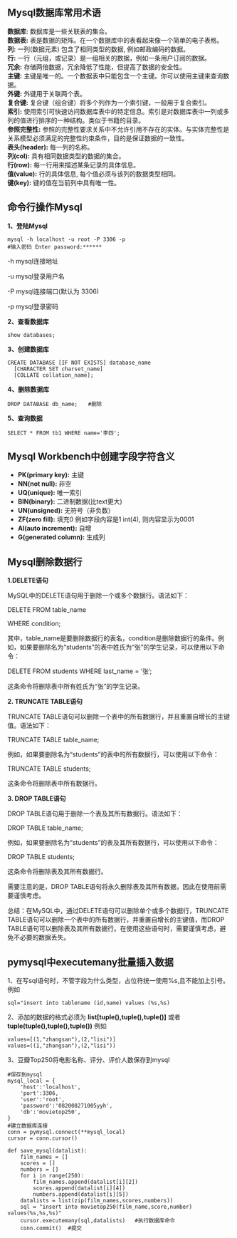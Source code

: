 ## Mysql数据库常用术语  
**数据库:** 数据库是一些关联表的集合。   
**数据表:** 表是数据的矩阵。在一个数据库中的表看起来像一个简单的电子表格。   
**列:** 一列(数据元素) 包含了相同类型的数据, 例如邮政编码的数据。   
**行:** 一行（元组，或记录）是一组相关的数据，例如一条用户订阅的数据。  
**冗余:** 存储两倍数据，冗余降低了性能，但提高了数据的安全性。   
**主键:** 主键是唯一的。一个数据表中只能包含一个主键。你可以使用主键来查询数据。    
**外键:** 外键用于关联两个表。  
**复合键:** 复合键（组合键）将多个列作为一个索引键，一般用于复合索引。  
**索引:** 使用索引可快速访问数据库表中的特定信息。索引是对数据库表中一列或多列的值进行排序的一种结构。类似于书籍的目录。   
**参照完整性:** 参照的完整性要求关系中不允许引用不存在的实体。与实体完整性是关系模型必须满足的完整性约束条件，目的是保证数据的一致性。   
**表头(header):** 每一列的名称。       
**列(col):** 具有相同数据类型的数据的集合。   
**行(row):** 每一行用来描述某条记录的具体信息。   
**值(value):** 行的具体信息, 每个值必须与该列的数据类型相同。   
**键(key):** 键的值在当前列中具有唯一性。   

## 命令行操作Mysql
**1、登陆Mysql**
```
mysql -h localhost -u root -P 3306 -p 
#输入密码 Enter password:******
```
-h mysql连接地址

-u mysql登录用户名

-P mysql连接端口(默认为 3306)

-p mysql登录密码

**2、查看数据库**
```
show databases;
```
**3、创建数据库**
```
CREATE DATABASE [IF NOT EXISTS] database_name
  [CHARACTER SET charset_name]
  [COLLATE collation_name];
```

**4、删除数据库**
```
DROP DATABASE db_name;　　#删除
```

**5、查询数据**
```
SELECT * FROM tb1 WHERE name='李四';
```

## Mysql Workbench中创建字段字符含义     
* **PK(primary key):** 主键    
* **NN(not null):** 非空    
* **UQ(unique):** 唯一索引   
* **BIN(binary):** 二进制数据(比text更大)   
* **UN(unsigned):** 无符号（非负数）   
* **ZF(zero fill):** 填充0 例如字段内容是1 int(4), 则内容显示为0001   
* **AI(auto increment):** 自增     
* **G(generated column):** 生成列

## Mysql删除数据行    

**1.DELETE语句**

MySQL中的DELETE语句用于删除一个或多个数据行。语法如下：

DELETE FROM table_name

WHERE condition;

其中，table_name是要删除数据行的表名，condition是删除数据行的条件。例如，如果要删除名为“students”的表中姓氏为“张”的学生记录，可以使用以下命令：

DELETE FROM students WHERE last_name = ‘张’;

这条命令将删除表中所有姓氏为“张”的学生记录。

**2. TRUNCATE TABLE语句**

TRUNCATE TABLE语句可以删除一个表中的所有数据行，并且重置自增长的主键值。语法如下：

TRUNCATE TABLE table_name;

例如，如果要删除名为“students”的表中的所有数据行，可以使用以下命令：

TRUNCATE TABLE students;

这条命令将删除表中所有数据行。

**3. DROP TABLE语句**

DROP TABLE语句用于删除一个表及其所有数据行。语法如下：

DROP TABLE table_name;

例如，如果要删除名为“students”的表及其所有数据行，可以使用以下命令：

DROP TABLE students;

这条命令将删除表及其所有数据行。

需要注意的是，DROP TABLE语句将永久删除表及其所有数据，因此在使用前需要谨慎考虑。

总结：在MySQL中，通过DELETE语句可以删除单个或多个数据行，TRUNCATE TABLE语句可以删除一个表中的所有数据行，并重置自增长的主键值，而DROP TABLE语句可以删除表及其所有数据行。在使用这些语句时，需要谨慎考虑，避免不必要的数据丢失。

## pymysql中executemany批量插入数据

1、在写sql语句时，不管字段为什么类型，占位符统一使用%s,且不能加上引号。例如

```
sql="insert into tablename (id,name) values (%s,%s)
```
2、添加的数据的格式必须为 **list[tuple(),tuple(),tuple()]** 或者**tuple(tuple(),tuple(),tuple())** 例如
```
values=[(1,"zhangsan"),(2,"lisi")]
values=((1,"zhangsan"),(2,"lisi"))
```

3、豆瓣Top250将电影名称、评分、评价人数保存到mysql 

```
#保存到mysql
mysql_local = {
    'host':'localhost',
    'port':3306,
    'user':'root',
    'password':'082008271005yyh',
    'db':'movietop250',
}
#建立数据库连接
conn = pymysql.connect(**mysql_local)
cursor = conn.cursor()

def save_mysql(datalist):
    film_names = []
    scores = []
    numbers = []
    for i in range(250):
        film_names.append(datalist[i][2])
        scores.append(datalist[i][4])
        numbers.append(datalist[i][5])
    datalists = list(zip(film_names,scores,numbers))
    sql = "insert into movietop250(film_name,score,number) values(%s,%s,%s)"
    cursor.executemany(sql,datalists)   #执行数据库命令
    conn.commit()  #提交    
```
